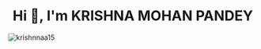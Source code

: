 <h1 align="center">Hi 👋, I'm KRISHNA MOHAN PANDEY</h1>

<p align="left"> <img src="https://komarev.com/ghpvc/?username=krishnnaa15&label=Profile%20views&color=0e75b6&style=flat" alt="krishnnaa15" /> </p>

